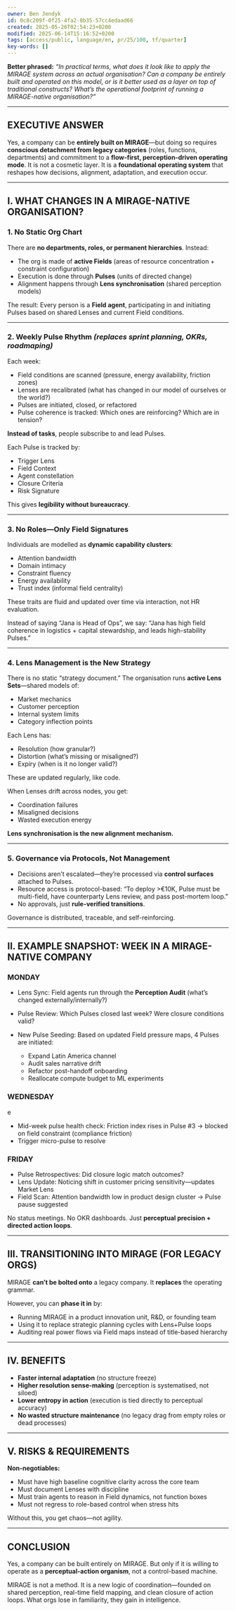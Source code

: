 ```yaml
---
owner: Ben Jendyk
id: 0c8c209f-0f25-4fa2-8b35-57cc4edaad66
created: 2025-05-26T02:54:23+0200
modified: 2025-06-14T15:16:52+0200
tags: [access/public, language/en, pr/25/100, tf/quarter]
key-words: []
---
```


**Better phrased:**
*“In practical terms, what does it look like to apply the MIRAGE system across an actual organisation? Can a company be entirely built and operated on this model, or is it better used as a layer on top of traditional constructs? What’s the operational footprint of running a MIRAGE-native organisation?”*

---

## EXECUTIVE ANSWER

Yes, a company can be **entirely built on MIRAGE**—but doing so requires **conscious detachment from legacy categories** (roles, functions, departments) and commitment to a **flow-first, perception-driven operating mode**. It is not a cosmetic layer. It is a **foundational operating system** that reshapes how decisions, alignment, adaptation, and execution occur.

---

## I. WHAT CHANGES IN A MIRAGE-NATIVE ORGANISATION?

### 1. **No Static Org Chart**

There are **no departments, roles, or permanent hierarchies**.
Instead:

* The org is made of **active Fields** (areas of resource concentration + constraint configuration)
* Execution is done through **Pulses** (units of directed change)
* Alignment happens through **Lens synchronisation** (shared perception models)

The result:
Every person is a **Field agent**, participating in and initiating Pulses based on shared Lenses and current Field conditions.

---

### 2. **Weekly Pulse Rhythm** *(replaces sprint planning, OKRs, roadmaping)*

Each week:

* Field conditions are scanned (pressure, energy availability, friction zones)
* Lenses are recalibrated (what has changed in our model of ourselves or the world?)
* Pulses are initiated, closed, or refactored
* Pulse coherence is tracked: Which ones are reinforcing? Which are in tension?

**Instead of tasks**, people subscribe to and lead Pulses.

Each Pulse is tracked by:

* Trigger Lens
* Field Context
* Agent constellation
* Closure Criteria
* Risk Signature

This gives **legibility without bureaucracy**.

---

### 3. **No Roles—Only Field Signatures**

Individuals are modelled as **dynamic capability clusters**:

* Attention bandwidth
* Domain intimacy
* Constraint fluency
* Energy availability
* Trust index (informal field centrality)

These traits are fluid and updated over time via interaction, not HR evaluation.

Instead of saying “Jana is Head of Ops”, we say:
“Jana has high field coherence in logistics + capital stewardship, and leads high-stability Pulses.”

---

### 4. **Lens Management is the New Strategy**

There is no static “strategy document.”
The organisation runs **active Lens Sets**—shared models of:

* Market mechanics
* Customer perception
* Internal system limits
* Category inflection points

Each Lens has:

* Resolution (how granular?)
* Distortion (what’s missing or misaligned?)
* Expiry (when is it no longer valid?)

These are updated regularly, like code.

When Lenses drift across nodes, you get:

* Coordination failures
* Misaligned decisions
* Wasted execution energy

**Lens synchronisation is the new alignment mechanism.**

---

### 5. **Governance via Protocols, Not Management**

* Decisions aren’t escalated—they’re processed via **control surfaces** attached to Pulses.
* Resource access is protocol-based:
  “To deploy >€10K, Pulse must be multi-field, have counterparty Lens review, and pass post-mortem loop.”
* No approvals, just **rule-verified transitions**.

Governance is distributed, traceable, and self-reinforcing.

---

## II. EXAMPLE SNAPSHOT: WEEK IN A MIRAGE-NATIVE COMPANY

### MONDAY

* Lens Sync: Field agents run through the **Perception Audit** (what’s changed externally/internally?)
* Pulse Review: Which Pulses closed last week? Were closure conditions valid?
* New Pulse Seeding: Based on updated Field pressure maps, 4 Pulses are initiated:

  * Expand Latin America channel
  * Audit sales narrative drift
  * Refactor post-handoff onboarding
  * Reallocate compute budget to ML experiments

### WEDNESDAY
e
* Mid-week pulse health check: Friction index rises in Pulse #3 → blocked on field constraint (compliance friction)
* Trigger micro-pulse to resolve

### FRIDAY

* Pulse Retrospectives: Did closure logic match outcomes?
* Lens Update: Noticing shift in customer pricing sensitivity—updates Market Lens
* Field Scan: Attention bandwidth low in product design cluster → Pulse pause suggested

No status meetings. No OKR dashboards. Just **perceptual precision + directed action loops**.

---

## III. TRANSITIONING INTO MIRAGE (FOR LEGACY ORGS)

MIRAGE **can’t be bolted onto** a legacy company. It **replaces** the operating grammar.

However, you can **phase it in** by:

* Running MIRAGE in a product innovation unit, R\&D, or founding team
* Using it to replace strategic planning cycles with Lens+Pulse loops
* Auditing real power flows via Field maps instead of title-based hierarchy

---

## IV. BENEFITS

* **Faster internal adaptation** (no structure freeze)
* **Higher resolution sense-making** (perception is systematised, not siloed)
* **Lower entropy in action** (execution is tied directly to perceptual accuracy)
* **No wasted structure maintenance** (no legacy drag from empty roles or dead processes)

---

## V. RISKS & REQUIREMENTS

**Non-negotiables:**

* Must have high baseline cognitive clarity across the core team
* Must document Lenses with discipline
* Must train agents to reason in Field dynamics, not function boxes
* Must not regress to role-based control when stress hits

Without this, you get chaos—not agility.

---

## CONCLUSION

Yes, a company can be built entirely on MIRAGE. But only if it is willing to operate as a **perceptual-action organism**, not a control-based machine.

MIRAGE is not a method.
It is a new logic of coordination—founded on shared perception, real-time field mapping, and clean closure of action loops.
What orgs lose in familiarity, they gain in intelligence.
